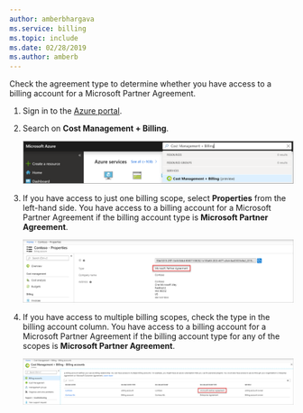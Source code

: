 ```yaml
---
author: amberbhargava
ms.service: billing
ms.topic: include
ms.date: 02/28/2019
ms.author: amberb
---
```

 
Check the agreement type to determine whether you have access to a billing account for a Microsoft Partner Agreement.
 
1. Sign in to the [Azure portal](https://portal.azure.com).
 
2. Search on **Cost Management + Billing**.
 
   ![Screenshot that shows Azure portal search](./media/billing-check-mpa/search-cmb.png)
 
3. If you have access to just one billing scope, select **Properties** from the left-hand side. You have access to a billing account for a Microsoft Partner Agreement if the billing account type is **Microsoft Partner Agreement**.
 
    ![Screenshot that shows microsoft partner agreement in properties page](./media/billing-check-mpa/mpa-property.png)
 
4. If you have access to multiple billing scopes, check the type in the billing account column. You have access to a billing account for a Microsoft Partner Agreement if the billing account type for any of the scopes is **Microsoft Partner Agreement**.
 
    ![Screenshot that shows microsoft partner agreement in billing account list page](./media/billing-check-mpa/mpa-in-the-list.png)
 
